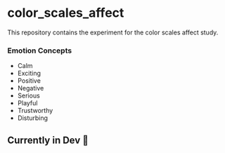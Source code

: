 # color_scales_affect

This repository contains the experiment for the color scales affect study.

### Emotion Concepts

- Calm
- Exciting
- Positive
- Negative
- Serious
- Playful
- Trustworthy
- Disturbing

## Currently in Dev :construction: